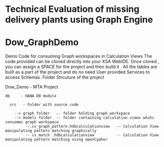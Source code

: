 Technical Evaluation of missing delivery plants using Graph Engine  
==================================================================

   

# Dow_GraphDemo
Demo Code for consuming Graph workspaces in Calculation Views
The code provided can be cloned directly into your XSA WebIDE. 
Once cloned , you can assign a SPACE for the project and then build it . 
All the tables are built as a part of the project and do no need User provided Services to access Schemas.
Folder Strcuture of the project

Dow_Demo  - MTA Project 
 
    db     - HANA DB module
     
      src   - Folder with source code 
        
        --> graph folder   -- folder holding graph workspace
        --> models folder  -- folder containing calculation views whihc conusmes graph workspace 
             --.cv_graph_pattern.hdbcalculationview   -- Calculation View manipulating pattern matching graphically 
             -- cv_match .hdbcalculationview          -- Calculation View manipulating pattern matching using openCypher
   
     
